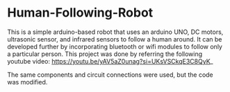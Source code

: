 # Human-Following-Robot

This is a simple arduino-based robot that uses an arduino UNO, DC motors, ultrasonic sensor, and infrared sensors to follow a human around. It can be developed further by incorporating bluetooth or wifi modules to follow only a particular person. This project was done by referring the following youtube video: https://youtu.be/yAV5aZ0unag?si=UKsVSCkqE3C8QyK_

The same components and circuit connections were used, but the code was modified.
